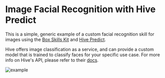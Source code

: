 # Image Facial Recognition with Hive Predict

This is a simple, generic example of a custom facial recognition skill for images using the [Box Skills Kit](https://github.com/box/box-skills-kit-nodejs)
and [Hive Predict](https://thehive.ai/docs#hive-predict-api).

Hive offers image classification as a service, and can provide a custom model that is trained to classify faces for your specific use case. 
For more info on Hive's API, please refer to their [docs](https://thehive.ai/docs#hive-predict-api). 


![example](/screenshot.jpg)
